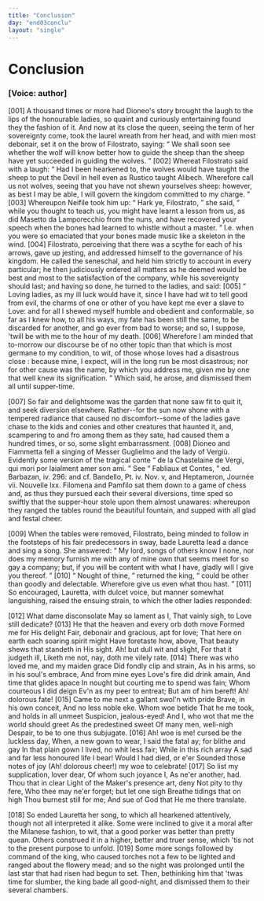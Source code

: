 ```yaml
---
title: "Conclusion"
day: "end03conclu"
layout: "single"
---
```

<div id="d03conclu" type="conclusion" who="author">
 <h1>
  Conclusion
 </h1>
 <p>
  <h3>
   [Voice: author]
  </h3>
 </p>
 <p>
  <a name="p03970001">
   [001]
  </a>
  A thousand times or more had Dioneo's story brought the laugh to
 the lips of the honourable ladies, so quaint and curiously entertaining
 found they the fashion of it. And now at its close the queen, seeing the
 term of her sovereignty come, took the laurel wreath from her head,
 and with mien most debonair, set it on the brow of Filostrato,
 saying:
  <q direct="unspecified">
   We shall soon see whether the wolf will know better
 how to guide the sheep than the sheep have yet succeeded in guiding
 the wolves.
  </q>
  <a name="p03970002">
   [002]
  </a>
  Whereat Filostrato said with a laugh:
  <q direct="unspecified">
   Had I been
 hearkened to, the wolves would have taught the sheep to put the
 Devil in hell even as Rustico taught Alibech. Wherefore call us not
 wolves, seeing that you have not shewn yourselves sheep: however,
 as best I may be able, I will govern the kingdom committed to my
   charge.
  </q>
  <a name="p03970003">
   [003]
  </a>
  Whereupon Neifile took him up:
  <q direct="unspecified">
   Hark ye, Filostrato,
  </q>
  she said,
  <q direct="unspecified">
   while you thought to teach us, you might have learnt a
 lesson from us, as did Masetto da Lamporecchio from the nuns, and
 have recovered your speech when the bones had learned to whistle
 without a master.
  </q>
  <note>
   I.e.
   when you were so emaciated that your
 bones made music like a skeleton in the wind.
  </note>
  <a name="p03970004">
   [004]
  </a>
  Filostrato, perceiving that there was a scythe
 for each of his arrows, gave up jesting, and addressed himself to the
 governance of his kingdom. He called the seneschal, and held him
 strictly to account in every particular; he then judiciously ordered
 all matters as he deemed would be best and most to the satisfaction of
 the company, while his sovereignty should last; and having so done,
 he turned to the ladies, and said:
  <a name="p03970005">
   [005]
  </a>
  <q direct="unspecified">
   Loving ladies, as my ill luck
 would have it, since I have had wit to tell good from evil, the charms
 of one or other of you have kept me ever a slave to Love: and for
 all I shewed myself humble and obedient and conformable, so far as
 I knew how, to all his ways, my fate has been still the same, to be
 discarded for another, and go ever from bad to worse; and so, I
 suppose, 'twill be with me to the hour of my death.
   <a name="p03970006">
    [006]
   </a>
   Wherefore I am
 minded that to-morrow our discourse be of no other topic than that
	which is most germane to my condition, to wit,
   <seg type="topic">
    of those whose loves
 had a disastrous close
   </seg>
   : because mine, I expect, will in the long
 run be most disastrous; nor for other cause was the name, by which
 you address me, given me by one that well knew its signification.
  </q>
  Which said, he arose, and dismissed them all until supper-time.
 </p>
 <p>
  <a name="p03970007">
   [007]
  </a>
  So fair and delightsome was the garden that none saw fit to quit
 it, and seek diversion elsewhere. Rather--for the sun now shone
 with a tempered radiance that caused no discomfort--some of the
 ladies gave chase to the kids and conies and other creatures that
 haunted it, and, scampering to and fro among them as they sate,
 had caused them a hundred times, or so, some slight embarrassment.
  <a name="p03970008">
   [008]
  </a>
  Dioneo and Fiammetta fell a singing of Messer Guglielmo
 and the lady of Vergi&ugrave;.
  <note>
   Evidently some version of the tragical
   conte
   <q direct="unspecified">
    de la
 Chastelaine de
 Vergi, qui mori por laialment amer son ami.
   </q>
   See
   <q direct="unspecified">
    Fabliaux et
 Contes,
   </q>
   ed. Barbazan, iv. 296: and cf. Bandello, Pt. iv. Nov. v, and Heptameron,
 Journ&eacute;e vii. Nouvelle lxx.
  </note>
  Filomena and Pamfilo sat them down to
 a game of chess and, as thus they pursued each their several
  diversions, time sped so swiftly that the supper-hour stole upon them
 almost unawares: whereupon they ranged the tables round the
 beautiful fountain, and supped with all glad and festal cheer.
 </p>
 <p>
  <a name="p03970009">
   [009]
  </a>
  When the tables were removed, Filostrato, being minded to
 follow in the footsteps of his fair predecessors in sway, bade Lauretta
 lead a dance and sing a song. She answered:
  <q direct="unspecified">
   My lord, songs of
 others know I none, nor does my memory furnish me with any of
 mine own that seems meet for so gay a company; but, if you will
 be content with what I have, gladly will I give you thereof.
  </q>
  <a name="p03970010">
   [010]
  </a>
  <q direct="unspecified">
   Nought of thine,
  </q>
  returned the king,
  <q direct="unspecified">
   could be other than
 goodly and delectable. Wherefore give us even what thou hast.
  </q>
  <a name="p03970011">
   [011]
  </a>
  So
 encouraged, Lauretta, with dulcet voice, but manner somewhat
 languishing, raised the ensuing strain, to which the other ladies
 responded:
 </p>
 <div3 type="song" who="lauretta">
  <lg>
   <a name="p03970012">
    [012]
   </a>
   <l>
    What dame disconsolate
   </l>
   <l>
    May so lament as I,
   </l>
   <l>
    That vainly sigh, to Love still dedicate?
   </l>
  </lg>
  <lg>
   <a name="p03970013">
    [013]
   </a>
   <l>
    He that the heaven and every orb doth move
   </l>
   <l>
    Formed me for His delight
   </l>
   <l>
    Fair, debonair and gracious, apt for love;
   </l>
   <l>
    That here on earth each soaring spirit might
   </l>
   <l>
    Have foretaste how, above,
   </l>
   <l>
    That beauty shews that standeth in His sight.
   </l>
   <l>
    Ah! but dull wit and slight,
   </l>
   <l>
    For that it judgeth ill,
   </l>
   <l>
    Liketh me not, nay, doth me vilely rate.
   </l>
  </lg>
  <lg>
   <a name="p03970014">
    [014]
   </a>
   <l>
    There was who loved me, and my maiden grace
   </l>
   <l>
    Did fondly clip and strain,
   </l>
   <l>
    As in his arms, so in his soul's embrace,
   </l>
   <l>
    And from mine eyes Love's fire did drink amain,
   </l>
   <l>
    And time that glides apace
   </l>
   <l>
    In nought but courting me to spend was fain;
   </l>
   <l>
    Whom courteous I did deign
   </l>
   <l>
    Ev'n as my peer to entreat;
   </l>
   <l>
    But am of him bereft! Ah! dolorous fate!
   </l>
  </lg>
  <lg>
   <a name="p03970015">
    [015]
   </a>
   <l>
    Came to me next a gallant swol'n with pride
   </l>
   <l>
    Brave, in his own conceit,
   </l>
   <l>
    And no less noble eke. Whom woe betide
   </l>
   <l>
    That he me took, and holds in all unmeet
   </l>
   <l>
    Suspicion, jealous-eyed!
   </l>
   <l>
    And I, who wot that me the world should greet
   </l>
   <l>
    As the predestined sweet
   </l>
   <l>
    Of many men, well-nigh
   </l>
   <l>
    Despair, to be to one thus subjugate.
   </l>
  </lg>
  <lg>
   <a name="p03970016">
    [016]
   </a>
   <l>
    Ah! woe is me! cursed be the luckless day,
   </l>
   <l>
    When, a new gown to wear,
   </l>
   <l>
    I said the fatal ay; for blithe and gay
   </l>
   <l>
    In that plain gown I lived, no whit less fair;
   </l>
   <l>
    While in this rich array
   </l>
   <l>
    A sad and far less honoured life I bear!
   </l>
   <l>
    Would I had died, or e'er
   </l>
   <l>
    Sounded those notes of joy
   </l>
   <l>
    (Ah! dolorous cheer!) my woe to celebrate!
   </l>
  </lg>
  <lg>
   <a name="p03970017">
    [017]
   </a>
   <l>
    So list my supplication, lover dear,
   </l>
   <l>
    Of whom such joyance I,
   </l>
   <l>
    As ne'er another, had. Thou that in clear
   </l>
   <l>
    Light of the Maker's presence art, deny
   </l>
   <l>
    Not pity to thy fere,
   </l>
   <l>
    Who thee may ne'er forget; but let one sigh
   </l>
   <l>
    Breathe tidings that on high
   </l>
   <l>
    Thou burnest still for me;
   </l>
   <l>
    And sue of God that He me there translate.
   </l>
  </lg>
 </div3>
 <p>
  <a name="p03970018">
   [018]
  </a>
  So ended Lauretta her song, to which all hearkened attentively,
 though not all interpreted it alike. Some were inclined to give it a
 moral after the Milanese fashion, to wit, that a good porker was
 better than pretty quean. Others construed it in a higher, better
 and truer sense, which 'tis not to the present purpose to unfold.
  <a name="p03970019">
   [019]
  </a>
  Some more songs followed by command of the king, who caused
 torches not a few to be lighted and ranged about the flowery mead;
 and so the night was prolonged until the last star that had risen had
 begun to set. Then, bethinking him that 'twas time for slumber,
 the king bade all good-night, and dismissed them to their several
 chambers.
 </p>
</div>